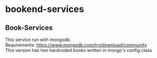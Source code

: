 # bookend-services
## Book-Services
  This service run with mongodb. <br />
  Requirements: https://www.mongodb.com/try/download/community <br />
  This version has two hardcoded books written in mongo's config class<br />
